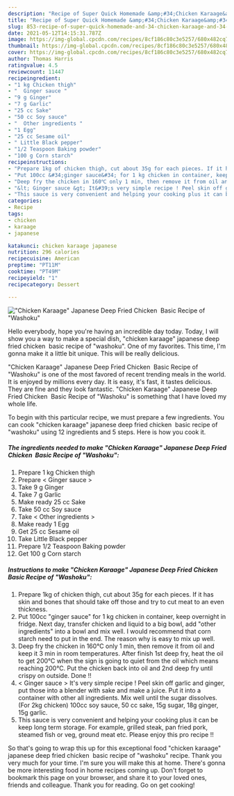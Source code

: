```yaml
---
description: "Recipe of Super Quick Homemade &amp;#34;Chicken Karaage&amp;#34; Japanese Deep Fried Chicken  Basic Recipe of &amp;#34;Washoku&amp;#34;"
title: "Recipe of Super Quick Homemade &amp;#34;Chicken Karaage&amp;#34; Japanese Deep Fried Chicken  Basic Recipe of &amp;#34;Washoku&amp;#34;"
slug: 853-recipe-of-super-quick-homemade-and-34-chicken-karaage-and-34-japanese-deep-fried-chicken-basic-recipe-of-and-34-washoku-and-34
date: 2021-05-12T14:15:31.787Z
image: https://img-global.cpcdn.com/recipes/8cf186c80c3e5257/680x482cq70/chicken-karaage-japanese-deep-fried-chicken-basic-recipe-of-washoku-recipe-main-photo.jpg
thumbnail: https://img-global.cpcdn.com/recipes/8cf186c80c3e5257/680x482cq70/chicken-karaage-japanese-deep-fried-chicken-basic-recipe-of-washoku-recipe-main-photo.jpg
cover: https://img-global.cpcdn.com/recipes/8cf186c80c3e5257/680x482cq70/chicken-karaage-japanese-deep-fried-chicken-basic-recipe-of-washoku-recipe-main-photo.jpg
author: Thomas Harris
ratingvalue: 4.5
reviewcount: 11447
recipeingredient:
- "1 kg Chicken thigh"
- "  Ginger sauce "
- "9 g Ginger"
- "7 g Garlic"
- "25 cc Sake"
- "50 cc Soy sauce"
- "  Other ingredients "
- "1 Egg"
- "25 cc Sesame oil"
- " Little Black pepper"
- "1/2 Teaspoon Baking powder"
- "100 g Corn starch"
recipeinstructions:
- "Prepare 1kg of chicken thigh, cut about 35g for each pieces. If it has skin and bones that should take off those and try to cut meat to an even thickness."
- "Put 100cc &#34;ginger sauce&#34; for 1 kg chicken in container, keep overnight in fridge. Next day, transfer chicken and liquid to a big bowl, add &#34;other ingredients&#34; into a bowl and mix well. I would recommend that corn starch need to put in the end. The reason why is easy to mix up well."
- "Deep fry the chicken in 160℃ only 1 min, then remove it from oil and keep it 3 min in room temperatures. After finish 1st deep fry, heat the oil to get 200℃ when the sign is going to quiet from the oil which means reaching 200℃. Put the chicken back into oil and 2nd deep fry until crispy on outside. Done !!"
- "&lt; Ginger sauce &gt; It&#39;s very simple recipe ! Peel skin off garlic and ginger, put those into a blender with sake and make a juice. Put it into a container with other all ingredients. Mix well until the sugar dissolves. (For 2kg chicken) 100cc soy sauce, 50 cc sake, 15g sugar, 18g ginger, 15g garlic."
- "This sauce is very convenient and helping your cooking plus it can be keep long term storage. For example, grilled steak, pan fried pork, steamed fish or veg, ground meat etc. Please enjoy this pro recipe !!"
categories:
- Recipe
tags:
- chicken
- karaage
- japanese

katakunci: chicken karaage japanese 
nutrition: 296 calories
recipecuisine: American
preptime: "PT11M"
cooktime: "PT49M"
recipeyield: "1"
recipecategory: Dessert

---
```



![&#34;Chicken Karaage&#34; Japanese Deep Fried Chicken  Basic Recipe of &#34;Washoku&#34;](https://img-global.cpcdn.com/recipes/8cf186c80c3e5257/680x482cq70/chicken-karaage-japanese-deep-fried-chicken-basic-recipe-of-washoku-recipe-main-photo.jpg)

Hello everybody, hope you're having an incredible day today. Today, I will show you a way to make a special dish, &#34;chicken karaage&#34; japanese deep fried chicken  basic recipe of &#34;washoku&#34;. One of my favorites. This time, I'm gonna make it a little bit unique. This will be really delicious.

&#34;Chicken Karaage&#34; Japanese Deep Fried Chicken  Basic Recipe of &#34;Washoku&#34; is one of the most favored of recent trending meals in the world. It is enjoyed by millions every day. It is easy, it's fast, it tastes delicious. They are fine and they look fantastic. &#34;Chicken Karaage&#34; Japanese Deep Fried Chicken  Basic Recipe of &#34;Washoku&#34; is something that I have loved my whole life.




To begin with this particular recipe, we must prepare a few ingredients. You can cook &#34;chicken karaage&#34; japanese deep fried chicken  basic recipe of &#34;washoku&#34; using 12 ingredients and 5 steps. Here is how you cook it.

<!--inarticleads1-->

##### The ingredients needed to make &#34;Chicken Karaage&#34; Japanese Deep Fried Chicken  Basic Recipe of &#34;Washoku&#34;:

1. Prepare 1 kg Chicken thigh
1. Prepare  &lt; Ginger sauce &gt;
1. Take 9 g Ginger
1. Take 7 g Garlic
1. Make ready 25 cc Sake
1. Take 50 cc Soy sauce
1. Take  &lt; Other ingredients &gt;
1. Make ready 1 Egg
1. Get 25 cc Sesame oil
1. Take  Little Black pepper
1. Prepare 1/2 Teaspoon Baking powder
1. Get 100 g Corn starch




<!--inarticleads2-->

##### Instructions to make &#34;Chicken Karaage&#34; Japanese Deep Fried Chicken  Basic Recipe of &#34;Washoku&#34;:

1. Prepare 1kg of chicken thigh, cut about 35g for each pieces. If it has skin and bones that should take off those and try to cut meat to an even thickness.
1. Put 100cc &#34;ginger sauce&#34; for 1 kg chicken in container, keep overnight in fridge. Next day, transfer chicken and liquid to a big bowl, add &#34;other ingredients&#34; into a bowl and mix well. I would recommend that corn starch need to put in the end. The reason why is easy to mix up well.
1. Deep fry the chicken in 160℃ only 1 min, then remove it from oil and keep it 3 min in room temperatures. After finish 1st deep fry, heat the oil to get 200℃ when the sign is going to quiet from the oil which means reaching 200℃. Put the chicken back into oil and 2nd deep fry until crispy on outside. Done !!
1. &lt; Ginger sauce &gt; It&#39;s very simple recipe ! Peel skin off garlic and ginger, put those into a blender with sake and make a juice. Put it into a container with other all ingredients. Mix well until the sugar dissolves. (For 2kg chicken) 100cc soy sauce, 50 cc sake, 15g sugar, 18g ginger, 15g garlic.
1. This sauce is very convenient and helping your cooking plus it can be keep long term storage. For example, grilled steak, pan fried pork, steamed fish or veg, ground meat etc. Please enjoy this pro recipe !!




So that's going to wrap this up for this exceptional food &#34;chicken karaage&#34; japanese deep fried chicken  basic recipe of &#34;washoku&#34; recipe. Thank you very much for your time. I'm sure you will make this at home. There's gonna be more interesting food in home recipes coming up. Don't forget to bookmark this page on your browser, and share it to your loved ones, friends and colleague. Thank you for reading. Go on get cooking!
